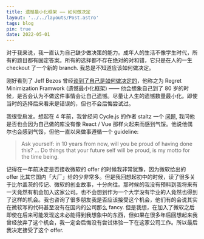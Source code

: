 ```yaml
---
title: 遗憾最小化框架 —— 如何做决定
layout: '../../layouts/Post.astro'
tags: blog
pin: true
date: 2022-05-01
---
```


对于我来说，我一直认为自己缺少做决策的能力。成年人的生活不像学生时代，所有的题目都有固定答案。所有的选择都不存在绝对的对和错，它只是在人的一生 checkout 了一个新的 branch. 我总是不知道应该如何做决定。

刚好看到了 Jeff Bezos 曾经[谈到了自己是如何做决定的](https://www.youtube.com/watch?v=jwG_qR6XmDQ)，他称之为 Regret Minimization Framwork (遗憾最小化框架) —— 他会想象自己到了 80 岁的时候，是否会认为不做这件事情会让自己遗憾。尽量让人生的遗憾数量最小化。即使当时的选择后来看来是错误的，但也不会后悔尝试过。

我很受启发。想起在 4 年前，我曾经问 Cycle.js 的作者 staltz 一个 [问题](https://github.com/staltz/ama/issues/35), 我问他是否也会因为自己做的库没有像 React / Vue 那样火起来而感到气馁。他说他偶尔也会感到气馁，但他一直以来做事遵循一个 guideline:
    
  > Ask yourself: in 10 years from now, will you be proud of having done this? ... Do things that your future self will be proud, is my motto for the time being.

记得在一年前决定是否接收微软的 offer 的时候我非常犹豫，因为微软给出的 offer 比其它国内「大厂」给的少非常多。但是我回想起初中的时候，读了很多关于比尔盖茨的传记、微软的创业故事，十分向往。那时候的我没有预料到我将来有一天竟然有机会加入这家公司。也不会想到作为一个大学没有毕业的人竟然也得到了这样的机会。我也咨询了很多朋友我是否应该接受这个机会，他们有的会说其实在微软写的代码甚至没有在国内的公司那么 fancy. 但是我想，在加入了微软之后即使在后来可能发现这未必能得到我想象中的东西，但如果在很多年后回想起来我曾经放弃了这个机会，我一定会后悔没有尝试体验一下在这家公司工作。所以最后我决定接受了这个 offer.